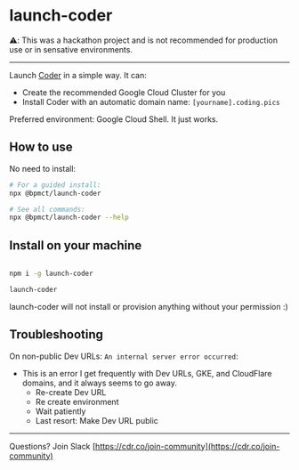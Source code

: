 # launch-coder

⚠️: This was a hackathon project and is not recommended for production use or in sensative environments.

---

Launch [Coder](https://coder.com) in a simple way. It can:

- Create the recommended Google Cloud Cluster for you
- Install Coder with an automatic domain name: `[yourname].coding.pics`

Preferred environment: Google Cloud Shell. It just works.

## How to use

No need to install:

```sh
# For a guided install:
npx @bpmct/launch-coder

# See all commands:
npx @bpmct/launch-coder --help
```

## Install on your machine

```sh

npm i -g launch-coder

launch-coder

```

launch-coder will not install or provision anything without your permission :)

## Troubleshooting

On non-public Dev URLs: `An internal server error occurred`: 

- This is an error I get frequently with Dev URLs, GKE, and CloudFlare domains, and it always seems to go away.
  - Re-create Dev URL
  - Re create environment
  - Wait patiently
  - Last resort: Make Dev URL public

---

Questions? Join Slack [https://cdr.co/join-community](https://cdr.co/join-community)
